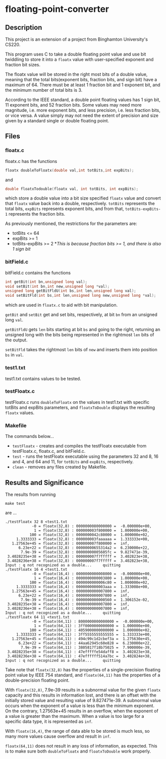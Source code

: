 # floating-point-converter

## Description
This project is an extension of a project from Binghamton University's CS220. 

This program uses C to take a double floating point value and use bit twiddling to store it into a `floatx` value with user-specified exponent and fraction bit sizes. 

The floatx value will be stored in the right most bits of a double value, meaning that the total bits(exponent bits, fraction bits, and sign bit) have a maximum of 64. There must be at least 1 fraction bit and 1 exponent bit, and the minimum number of total bits is 3.  

According to the IEEE standard, a double point floating values has 1 sign bit, 11 exponent bits, and 52 fraction bits. Some values may need more magnitude, i.e. more exponent bits, and less precision, i.e. less fraction bits, or vice versa. A value simply may not need the extent of precision and size given by a standard single or double floating point. 

## Files

### floatx.c 

floatx.c has the functions

```c
floatx doubleToFloatx(double val,int totBits,int expBits);
```

and 

```c
double floatxTodouble(floatx val, int totBits, int expBits);
```


which store a double value into a bit size specified `floatx` value and convert that `floatx` value back into a double, respectively. `totBits` represents the total bits, `expBits` represents exponent bits, and from that, `totBits-expBits-1` represents the fraction bits. 

As previously mentioned, the restrictions for the parameters are:
- totBits <= 64
- expBits >= 1
- totBits-expBits >= 2  **This is because fraction bits >= 1, and there is also 1 sign bit*

### bitField.c

bitField.c contains the functions
```c
int getBit(int bn,unsigned long val);
void setBit(int bn,int new,unsigned long *val);
unsigned long getBitFldU(int bs,int len,unsigned long val);
void setBitFld(int bs,int len,unsigned long new,unsigned long *val);
```
which are used in `floatx.c` to aid with bit manipulation. 

`getBit` and `setBit` get and set bits, respectively, at bit `bn` from an unsigned long `val`. 

`getBitFldU` gets `len` bits starting at bit `bs` and going to the right, returning an unsigned long with the bits being represented in the rightmost `len` bits of the output.

`setBitFld` takes the rightmost `len` bits of `new` and inserts them into position `bs` in `val`. 

### test1.txt 

test1.txt contains values to be tested. 

### testFloatx.c 

testFloatx.c runs `doubleToFloatx` on the values in test1.txt with specific totBits and expBits parameters, and `floatxToDouble` displays the resulting `floatx` values. 

### Makefile

The commands below...
- `testFloatx` - creates and compiles the testFloatx executable from testFloatx.c, floatx.c, and bitField.c.
- `test` - runs the testFloatx executable using the parameters 32 and 8, 16 and 4, and 64 and 11, for `totBits` and `expBits`, respectively.
- `clean` - removes any files created by Makefile. 


## Results and Significance

The results from running 
```console
make test 
```
are ...
```console
./testFloatx 32 8 <test1.txt
            -0 = floatx(32,8) : 0000000080000000 =  -0.000000e+00,
             1 = floatx(32,8) : 000000003f800000 =  1.000000e+00,
           100 = floatx(32,8) : 0000000042c80000 =  1.000000e+02,
     1.3333333 = floatx(32,8) : 000000003faaaaaa =  1.333333e+00,
   1.27563e+45 = floatx(32,8) : 000000007f800000 =  inf,
      6.23e+22 = floatx(32,8) : 00000000655314a2 =  6.230000e+22,
       7.9e-39 = floatx(32,8) : 00000000005605fc =  9.827471e-39,
 3.4028235e+38 = floatx(32,8) : 000000007f7fffff =  3.402823e+38,
 3.4028236e+38 = floatx(32,8) : 000000007f7fffff =  3.402823e+38,
Input : q not recognized as a double... 	quitting
./testFloatx 16 4 <test1.txt
            -0 = floatx(16,4) : 0000000000008000 =  -0.000000e+00,
             1 = floatx(16,4) : 0000000000003800 =  1.000000e+00,
           100 = floatx(16,4) : 0000000000006c80 =  1.000000e+02,
     1.3333333 = floatx(16,4) : 0000000000003aaa =  1.333008e+00,
   1.27563e+45 = floatx(16,4) : 0000000000007800 =  inf,
      6.23e+22 = floatx(16,4) : 0000000000007800 =  inf,
       7.9e-39 = floatx(16,4) : 0000000000000560 =  1.306152e-02,
 3.4028235e+38 = floatx(16,4) : 0000000000007800 =  inf,
 3.4028236e+38 = floatx(16,4) : 0000000000007800 =  inf,
Input : q not recognized as a double... 	quitting
./testFloatx 64 11 <test1.txt
            -0 = floatx(64,11) : 8000000000000000 =  -0.000000e+00,
             1 = floatx(64,11) : 3ff0000000000000 =  1.000000e+00,
           100 = floatx(64,11) : 4059000000000000 =  1.000000e+02,
     1.3333333 = floatx(64,11) : 3ff5555555555555 =  1.333333e+00,
   1.27563e+45 = floatx(64,11) : 494c99c1d2cbef3a =  1.275630e+45,
      6.23e+22 = floatx(64,11) : 44aa62945c60e828 =  6.230000e+22,
       7.9e-39 = floatx(64,11) : 3805817f18b75025 =  7.900000e-39,
 3.4028235e+38 = floatx(64,11) : 47efffffe54daff8 =  3.402823e+38,
 3.4028236e+38 = floatx(64,11) : 47effffff514a7bc =  3.402824e+38,
Input : q not recognized as a double... 	quitting

```

Take note that `floatx(32,8)` has the properties of a single-precision floating point value by IEEE 754 standard, and `floatx(64,11)` has the properties of a double-precision floating point. 

With `floatx(32,8)`, 7.9e-39 results in a subnormal value for the given `floatx` capacity and this results in information lost, and there is an offset with the initially stored value and resulting value of 9.827471e-39. A subnormal value occurs when the exponent of a value is less than the minimum exponent. On the contrary, 1.27563e+45 results in an overflow, when the exponent of a value is greater than the maximum. When a value is too large for a specific data type, it is represented as `inf`. 

With `floatx(16,4)`, the range of data able to be stored is much less, so many more values cause overflow and result in `inf`. 

`floatx(64,11)` does not result in any loss of information, as expected. This is to make sure both `doubleToFloatx` and `floatxToDouble` work properly. 




